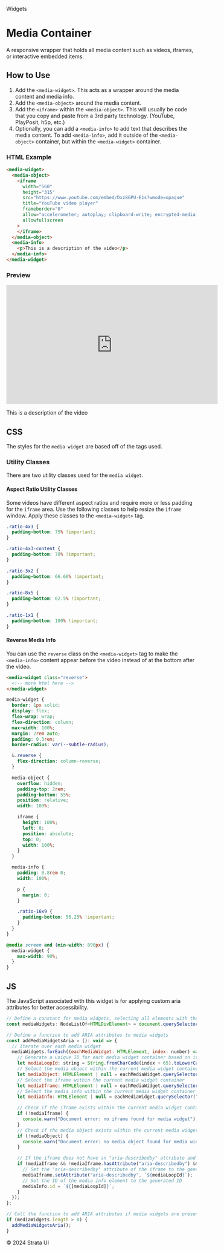 <p class="section-text">Widgets</p>

# Media Container

A responsive wrapper that holds all media content such as videos, iframes, or interactive embedded items.

## How to Use

1. Add the `<media-widget>`. This acts as a wrapper around the media content and media info.
2. Add the `<media-object>` around the media content.
3. Add the `<iframe>` within the `<media-object>`. This will usually be code that you copy and paste from a 3rd party technology. (YouTube, PlayPosit, h5p, etc.)
4. Optionally, you can add a `<media-info>` to add text that describes the media content. To add `<media-info>`, add it outside of the `<media-object>` container, but within the `<media-widget>` container.

### HTML Example

```html
<media-widget>
  <media-object>
    <iframe
      width="560"
      height="315"
      src="https://www.youtube.com/embed/Dxz8GPU-E1s?wmode=opaque"
      title="YouTube video player"
      frameborder="0"
      allow="accelerometer; autoplay; clipboard-write; encrypted-media; gyroscope; picture-in-picture; web-share"
      allowfullscreen
    >
    </iframe>
  </media-object>
  <media-info>
    <p>This is a description of the video</p>
  </media-info>
</media-widget>
```

### Preview

<div class="example-container">
<media-widget>
  <media-object>
    <iframe
      width="560"
      height="315"
      src="https://www.youtube.com/embed/Dxz8GPU-E1s?wmode=opaque"
      title="YouTube video player"
      frameborder="0"
      allow="accelerometer; autoplay; clipboard-write; encrypted-media; gyroscope; picture-in-picture; web-share"
      allowfullscreen
    >
    </iframe>
  </media-object>
  <media-info>
    <p>This is a description of the video</p>
  </media-info>
</media-widget>
</div>

## CSS

The styles for the `media widget` are based off of the tags used.

### Utility Classes

There are two utility classes used for the `media widget`.

#### Aspect Ratio Utility Classes

Some videos have different aspect ratios and require more or less padding for the `iframe` area. Use the following classes to help resize the `iframe` window. Apply these classes to the `<media-widget>` tag.

```css
.ratio-4x3 {
  padding-bottom: 75% !important;
}

.ratio-4x3-content {
  padding-bottom: 78% !important;
}

.ratio-3x2 {
  padding-bottom: 66.66% !important;
}

.ratio-8x5 {
  padding-bottom: 62.5% !important;
}

.ratio-1x1 {
  padding-bottom: 100% !important;
}
```

#### Reverse Media Info

You can use the `reverse` class on the `<media-widget>` tag to make the `<media-info>` content appear before the video instead of at the bottom after the video.

```html
<media-widget class="reverse">
  <!-- more html here -->
</media-widget>
```

```css
media-widget {
  border: 1px solid;
  display: flex;
  flex-wrap: wrap;
  flex-direction: column;
  max-width: 100%;
  margin: 2rem auto;
  padding: 0.3rem;
  border-radius: var(--subtle-radius);

  &.reverse {
    flex-direction: column-reverse;
  }

  media-object {
    overflow: hidden;
    padding-top: 2rem;
    padding-bottom: 55%;
    position: relative;
    width: 100%;

    iframe {
      height: 100%;
      left: 0;
      position: absolute;
      top: 0;
      width: 100%;
    }
  }

  media-info {
    padding: 0.8rem 0;
    width: 100%;

    p {
      margin: 0;
    }

    .ratio-16x9 {
      padding-bottom: 56.25% !important;
    }
  }
}

@media screen and (min-width: 890px) {
  media-widget {
    max-width: 90%;
  }
}
```

## JS

The JavaScript associated with this widget is for applying custom aria attributes for better accessibility.

```js
// Define a constant for media widgets, selecting all elements with the tag "media-widget"
const mediaWidgets: NodeListOf<HTMLDivElement> = document.querySelectorAll("media-widget");

// Define a function to add ARIA attributes to media widgets
const addMediaWidgetsAria = (): void => {
  // Iterate over each media widget
  mediaWidgets.forEach((eachMediaWidget: HTMLElement, index: number) => {
    // Generate a unique ID for each media widget container based on its index, converting to a letter
    let mediaLoopId: string = String.fromCharCode(index + 65).toLowerCase();
    // Select the media object within the current media widget container
    let mediaObject: HTMLElement | null = eachMediaWidget.querySelector("media-object");
    // Select the iframe within the current media widget container
    let mediaIframe: HTMLElement | null = eachMediaWidget.querySelector("iframe");
    // Select the media info within the current media widget container
    let mediaInfo: HTMLElement | null = eachMediaWidget.querySelector("media-info");

    // Check if the iframe exists within the current media widget container
    if (!mediaIframe) {
      console.warn("Document error: no iframe found for media widget");
    }
    // Check if the media object exists within the current media widget container
    if (!mediaObject) {
      console.warn("Document error: no media object found for media widget");
    }

    // If the iframe does not have an "aria-describedby" attribute and there is a media info element
    if (mediaIframe && !mediaIframe.hasAttribute("aria-describedby") && mediaInfo) {
      // Set the "aria-describedby" attribute of the iframe to the generated ID
      mediaIframe.setAttribute("aria-describedby", `${mediaLoopId}`);
      // Set the ID of the media info element to the generated ID
      mediaInfo.id = `${[mediaLoopId]}`;
    }
  });
};

// Call the function to add ARIA attributes if media widgets are present
if (mediaWidgets.length > 0) {
  addMediaWidgetsAria();
}
```

  <div class="footer">
    <p>&copy; 2024 Strata UI</p>
  </div>
